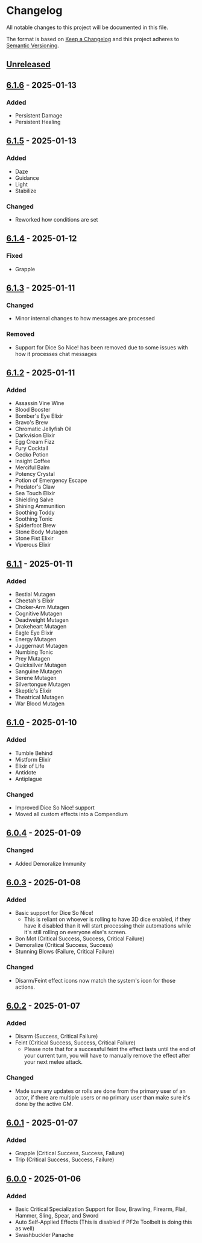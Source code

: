 # Changelog

All notable changes to this project will be documented in this file.

The format is based on [Keep a Changelog](https://keepachangelog.com/)
and this project adheres to [Semantic Versioning](https://semver.org/).

## [Unreleased]

## [6.1.6] - 2025-01-13

### Added

- Persistent Damage
- Persistent Healing

## [6.1.5] - 2025-01-13

### Added

- Daze
- Guidance
- Light
- Stabilize

### Changed

- Reworked how conditions are set

## [6.1.4] - 2025-01-12

### Fixed

- Grapple

## [6.1.3] - 2025-01-11

### Changed

- Minor internal changes to how messages are processed

### Removed

- Support for Dice So Nice! has been removed due to some issues with how it processes chat messages

## [6.1.2] - 2025-01-11

### Added

- Assassin Vine Wine
- Blood Booster
- Bomber's Eye Elixir
- Bravo's Brew
- Chromatic Jellyfish Oil
- Darkvision Elixir
- Egg Cream Fizz
- Fury Cocktail
- Gecko Potion
- Insight Coffee
- Merciful Balm
- Potency Crystal
- Potion of Emergency Escape
- Predator's Claw
- Sea Touch Elixir
- Shielding Salve
- Shining Ammunition
- Soothing Toddy
- Soothing Tonic
- Spiderfoot Brew
- Stone Body Mutagen
- Stone Fist Elixir
- Viperous Elixir

## [6.1.1] - 2025-01-11

### Added

- Bestial Mutagen
- Cheetah's Elixir
- Choker-Arm Mutagen
- Cognitive Mutagen
- Deadweight Mutagen
- Drakeheart Mutagen
- Eagle Eye Elixir
- Energy Mutagen
- Juggernaut Mutagen
- Numbing Tonic
- Prey Mutagen
- Quicksilver Mutagen
- Sanguine Mutagen
- Serene Mutagen
- Silvertongue Mutagen
- Skeptic's Elixir
- Theatrical Mutagen
- War Blood Mutagen

## [6.1.0] - 2025-01-10

### Added

- Tumble Behind
- Mistform Elixir
- Elixir of Life
- Antidote
- Antiplague

### Changed

- Improved Dice So Nice! support
- Moved all custom effects into a Compendium

## [6.0.4] - 2025-01-09

### Changed

- Added Demoralize Immunity

## [6.0.3] - 2025-01-08

### Added

- Basic support for Dice So Nice!
  - This is reliant on whoever is rolling to have 3D dice enabled, if they have it disabled than it will start processing their automations while it's still rolling on everyone else's screen.
- Bon Mot (Critical Success, Success, Critical Failure)
- Demoralize (Critical Success, Success)
- Stunning Blows (Failure, Critical Failure)

### Changed

- Disarm/Feint effect icons now match the system's icon for those actions.

## [6.0.2] - 2025-01-07

### Added

- Disarm (Success, Critical Failure)
- Feint (Critical Success, Success, Critical Failure)
  - Please note that for a successful feint the effect lasts until the end of your current turn, you will have to manually remove the effect after your next melee attack.

### Changed

- Made sure any updates or rolls are done from the primary user of an actor, if there are multiple users or no primary user than make sure it's done by the active GM.

## [6.0.1] - 2025-01-07

### Added

- Grapple (Critical Success, Success, Failure)
- Trip (Critical Success, Success, Failure)

## [6.0.0] - 2025-01-06

### Added

- Basic Critical Specialization Support for Bow, Brawling, Firearm, Flail, Hammer, Sling, Spear, and Sword
- Auto Self-Applied Effects (This is disabled if PF2e Toolbelt is doing this as well)
- Swashbuckler Panache

[Unreleased]: https://github.com/7H3LaughingMan/pf2e-assistant/compare/v6.1.6...HEAD
[6.1.6]: https://github.com/7H3LaughingMan/pf2e-assistant/compare/v6.1.5...v6.1.6
[6.1.5]: https://github.com/7H3LaughingMan/pf2e-assistant/compare/v6.1.4...v6.1.5
[6.1.4]: https://github.com/7H3LaughingMan/pf2e-assistant/compare/v6.1.3...v6.1.4
[6.1.3]: https://github.com/7H3LaughingMan/pf2e-assistant/compare/v6.1.2...v6.1.3
[6.1.2]: https://github.com/7H3LaughingMan/pf2e-assistant/compare/v6.1.1...v6.1.2
[6.1.1]: https://github.com/7H3LaughingMan/pf2e-assistant/compare/v6.1.0...v6.1.1
[6.1.0]: https://github.com/7H3LaughingMan/pf2e-assistant/compare/v6.0.4...v6.1.0
[6.0.4]: https://github.com/7H3LaughingMan/pf2e-assistant/compare/v6.0.3...v6.0.4
[6.0.3]: https://github.com/7H3LaughingMan/pf2e-assistant/compare/v6.0.2...v6.0.3
[6.0.2]: https://github.com/7H3LaughingMan/pf2e-assistant/compare/v6.0.1...v6.0.2
[6.0.1]: https://github.com/7H3LaughingMan/pf2e-assistant/compare/v6.0.0...v6.0.1
[6.0.0]: https://github.com/7H3LaughingMan/pf2e-assistant/releases/tag/v6.0.0

